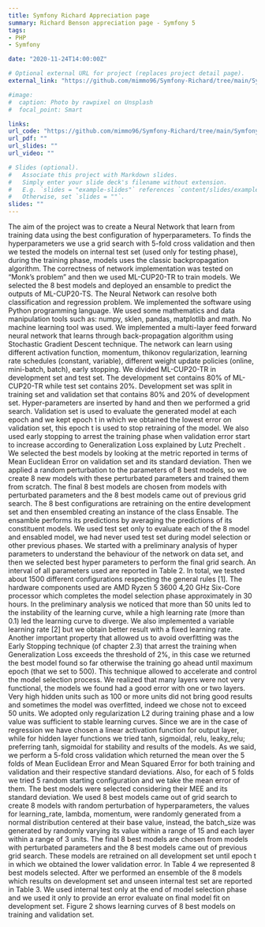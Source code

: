 ```yaml
---
title: Symfony Richard Appreciation page 
summary: Richard Benson appreciation page - Symfony 5
tags:
- PHP
- Symfony

date: "2020-11-24T14:00:00Z"

# Optional external URL for project (replaces project detail page).
external_link: "https://github.com/mimmo96/Symfony-Richard/tree/main/Symfony-Richard"

#image:
#  caption: Photo by rawpixel on Unsplash
#  focal_point: Smart

links:
url_code: "https://github.com/mimmo96/Symfony-Richard/tree/main/Symfony-Richard"
url_pdf: ""
url_slides: ""
url_video: ""

# Slides (optional).
#   Associate this project with Markdown slides.
#   Simply enter your slide deck's filename without extension.
#   E.g. `slides = "example-slides"` references `content/slides/example-slides.md`.
#   Otherwise, set `slides = ""`.
slides: ""
---
```


The aim of the project was to create a Neural Network that learn from training data using the
best configuration of hyperparameters. To finds the hyperparameters we use a grid search with
5-fold cross validation and then we tested the models on internal test set (used only for testing
phase), during the training phase, models uses the classic backpropagation algorithm. The
correctness of network implementation was tested on “Monk’s problem” and then we used
ML-CUP20-TR to train models. We selected the 8 best models and deployed an ensamble to
predict the outputs of ML-CUP20-TS. The Neural Network can resolve both classification and
regression problem. 
We implemented the software using Python programming language. We used some
mathematics and data manipulation tools such as: numpy, sklen, pandas, matplotlib and math.
No machine learning tool was used. We implemented a multi-layer feed forward neural
network that learns through back-propagation algorithm using Stochastic Gradient Descent
technique. The network can learn using different activation function, momentum, thikonov
regularization, learning rate schedules (constant, variable), different weight update policies
(online, mini-batch, batch), early stopping. 
We divided ML-CUP20-TR in development set and test set. The development set contains
80% of ML-CUP20-TR while test set contains 20%. Development set was split in training set
and validation set that contains 80% and 20% of development set. Hyper-parameters are
inserted by hand and then we performed a grid search. Validation set is used to evaluate the
generated model at each epoch and we kept epoch t in which we obtained the lowest error on
validation set, this epoch t is used to stop retraining of the model. We also used early stopping
to arrest the training phase when validation error start to increase according to Generalization
Loss explained by Lutz Prechelt . We selected the best models by looking at the metric
reported in terms of Mean Euclidean Error on validation set and its standard deviation. Then
we applied a random perturbation to the parameters of 8 best models, so we create 8 new
models with these perturbated parameters and trained them from scratch. The final 8 best
models are chosen from models with perturbated parameters and the 8 best models came out
of previous grid search. The 8 best configurations are retraining on the entire development set
and then ensembled creating an instance of the class Ensable. The ensamble performs its
predictions by averaging the predictions of its constituent models. We used test set only to
evaluate each of the 8 model and ensabled model, we had never used test set during model
selection or other previous phases.
We started with a preliminary analysis of hyper parameters to understand the behaviour of the
network on data set, and then we selected best hyper parameters to perform the final grid
search. An interval of all parameters used are reported in Table 2. In total, we tested about
1500 different configurations respecting the general rules [1]. The hardware components used
are AMD Ryzen 5 3600 4,20 GHz Six-Core processor which completes the model selection
phase approximately in 30 hours. In the preliminary analysis we noticed that more than 50
units led to the instability of the learning curve, while a high learning rate (more than 0.1) led
the learning curve to diverge. We also implemented a variable learning rate [2] but we obtain
better result with a fixed learning rate. Another important property that allowed us to avoid
overfitting was the Early Stopping technique (of chapter 2.3) that arrest the training when
Generalization Loss exceeds the threshold of 2%, in this case we returned the best model
found so far otherwise the training go ahead until maximum epoch (that we set to 500). This
technique allowed to accelerate and control the model selection process. We realized that many
layers were not very functional, the models we found had a good error with one or two layers.
Very high hidden units such as 100 or more units did not bring good results and sometimes the
model was overfitted, indeed we chose not to exceed 50 units. We adopted only regularization
L2 during training phase and a low value was sufficient to stable learning curves. Since we are
in the case of regression we have chosen a linear activation function for output layer, while for
hidden layer functions we tried tanh, sigmoidal, relu, leaky_relu; preferring tanh, sigmoidal
for stability and results of the models. As we said, we perform a 5-fold cross validation which
returned the mean over the 5 folds of Mean Euclidean Error and Mean Squared Error for both
training and validation and their respective standard deviations. Also, for each of 5 folds we
tried 5 random starting configuration and we take the mean error of them. The best models
were selected considering their MEE and its standard deviation. We used 8 best models came
out of grid search to create 8 models with random perturbation of hyperparameters, the values
for learning_rate, lambda, momentum, were randomly generated from a normal distribution
centered at their base value, instead, the batch_size was generated by randomly varying its
value within a range of 15 and each layer within a range of 3 units. The final 8 best models are
chosen from models with perturbated parameters and the 8 best models came out of previous
grid search. These models are retrained on all development set until epoch t in which we
obtained the lower validation error. In Table 4 we represented 8 best models selected. After
we performed an ensemble of the 8 models which results on development set and unseen
internal test set are reported in Table 3. We used internal test only at the end of model selection
phase and we used it only to provide an error evaluate on final model fit on development set.
Figure 2 shows learning curves of 8 best models on training and validation set.